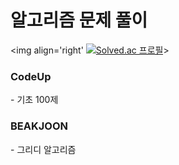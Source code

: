 # 알고리즘 문제 풀이
<img align='right' [![Solved.ac 프로필](http://mazassumnida.wtf/api/generate_badge?boj=rjs1218)](https://solved.ac/rjs1218/)>

<h3><b>CodeUp</b></h3>
- 기초 100제

<h3>BEAKJOON</b></h3>
- 그리디 알고리즘</br>
